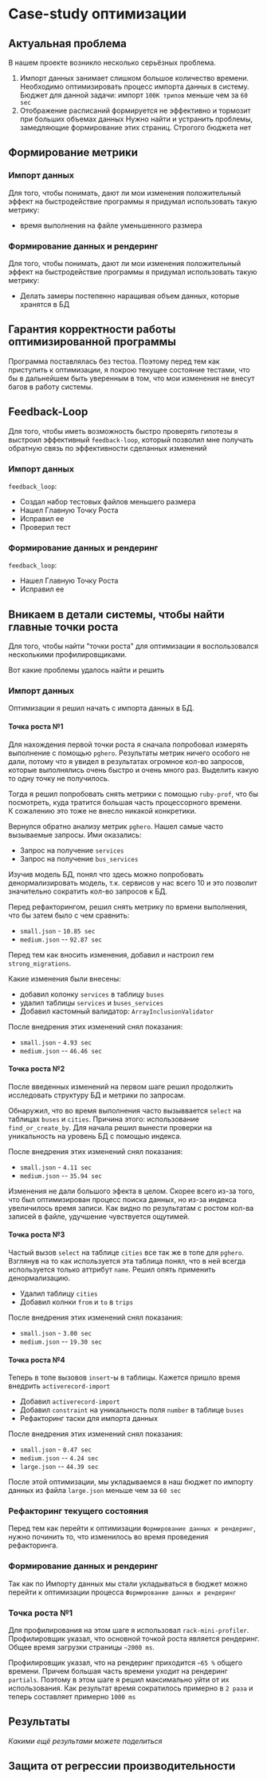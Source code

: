 # Case-study оптимизации

## Актуальная проблема
В нашем проекте возникло несколько серьёзных проблема.

1. Импорт данных занимает слишком большое количество времени. 
  Необходимо оптимизировать процесс импорта данных в систему. Бюджет для данной задачи: импорт `100K трипов` меньше чем за `60 sec`
2. Отображение расписаний формируется не эффективно и тормозит при больших объемах данных
  Нужно найти и устранить проблемы, замедляющие формирование этих страниц. Строгого бюджета нет 

## Формирование метрики

### Импорт данных

Для того, чтобы понимать, дают ли мои изменения положительный эффект на быстродействие программы я придумал использовать такую метрику: 
- время выполнения на файле уменьшенного размера

### Формирование данных и рендеринг
Для того, чтобы понимать, дают ли мои изменения положительный эффект на быстродействие программы я придумал использовать такую метрику: 
- Делать замеры постепенно наращивая объем данных, которые хранятся в БД

## Гарантия корректности работы оптимизированной программы
Программа поставлялась без тестоа. Поэтому перед тем как приступить к оптимизации, я покрою текущее состояние тестами, 
что бы в дальнейшем быть уверенным в том, что мои изменения не внесут багов в работу системы.

## Feedback-Loop
Для того, чтобы иметь возможность быстро проверять гипотезы я выстроил эффективный `feedback-loop`, который позволил мне получать обратную связь по эффективности сделанных изменений

### Импорт данных

`feedback_loop`:
 - Создал набор тестовых файлов меньшего размера
 - Нашел Главную Точку Роста
 - Исправил ее
 - Проверил тест

### Формирование данных и рендеринг

`feedback_loop`:
 - Нашел Главную Точку Роста
 - Исправил ее

## Вникаем в детали системы, чтобы найти главные точки роста
Для того, чтобы найти "точки роста" для оптимизации я воспользовался несколькими профилировщиками.

Вот какие проблемы удалось найти и решить

### Импорт данных

Оптимизации я решил начать с импорта данных в БД.

#### Точка роста №1 

Для нахождения первой точки роста я сначала попробовал измерять выполнение с помощью `pghero`.
Результаты метрик ничего особого не дали, потому что я увидел в результатах огромное кол-во запросов, которые выполнялись очень быстро и очень много раз.
Выделить какую то одну точку не получилось. 

Тогда я решил попробовать снять метрики с помощью `ruby-prof`, что бы посмотреть, куда тратится большая часть процессорного времени.  
К сожалению это тоже не внесло никакой конкретики.

Вернулся обратно анализу метрик `pghero`. 
Нашел самые часто вызываемые запросы. Ими оказались:
- Запрос на получение `services`
- Запрос на получение `bus_services`

Изучив модель БД, понял что здесь можно попробовать денормализировать модель, т.к. сервисов у нас всего 10 и это позволит значительно сократить кол-во запросов к БД. 

Перед рефакторингом, решил снять метрику по врмени выполнения, что бы затем было с чем сравнить:
- `small.json` - `10.85 sec`
- `medium.json` -- `92.87 sec`

Перед тем как вносить изменения, добавил и настроил гем `strong_migrations`.

Какие изменения были внесены:
- добавил колонку `services` в таблицу `buses`
- удалил таблицы `services` и `buses_services`
- Добавил кастомный валидатор: `ArrayInclusionValidator`

После внедрения этих изменений снял показания:

- `small.json` - `4.93 sec`
- `medium.json` -- `46.46 sec`

#### Точка роста №2

После введенных изменений на первом шаге решил продолжить исследовать структуру БД и метрики по запросам.
 
Обнаружил, что во время выполнения часто вызыввается `select` на таблицах `buses` и `cities`.
Причина этого: использование `find_or_create_by`. 
Для начала решил вынести проверки на уникальность на уровень БД с помощью индекса.

После внедрения этих изменений снял показания:

- `small.json` - `4.11 sec`
- `medium.json` -- `35.94 sec`

Изменения не дали большого эфекта в целом. Скорее всего из-за того, что был оптимизирован процесс поиска данных, но из-за индекса увеличилось время записи. 
Как видно по результатам с ростом кол-ва записей в файле, удучшение чувствуется ощутимей.

#### Точка роста №3

Частый вызов `select` на таблице `cities` все так же в топе для `pghero`.
Взглянув на то как используется эта таблица понял, что в ней всегда используется только аттрибут `name`. 
Решил опять применить денормализацию.
- Удалил таблицу `cities` 
- Добавил колнки `from` и `to` в `trips`

После внедрения этих изменений снял показания:

- `small.json` - `3.00 sec`
- `medium.json` -- `19.30 sec`

#### Точка роста №4

Теперь в топе вызовов `insert`-ы в таблицы. Кажется пришло время внедрить `activerecord-import` 
- Добавил `activerecord-import`
- Добавил `constraint` на уникальность поля `number` в таблице `buses`
- Рефакторинг таски для импорта данных

После внедрения этих изменений снял показания:

- `small.json` - `0.47 sec`
- `medium.json` -- `4.24 sec`
- `large.json` -- `44.39 sec`

После этой оптимизации, мы укладываемся в наш бюджет по импорту данных из файла `large.json` меньше чем за `60 sec`

### Рефакторинг текущего состояния

Перед тем как перейти к оптимизации `Формирование данных и рендеринг`, нужно починить то, что изменилось во время проведения рефакторинга. 

### Формирование данных и рендеринг

Так как по Импорту данных мы стали укладываться в бюджет можно перейти к оптимизации процесса `Формирование данных и рендеринг`

### Точка роста №1

Для профилирования на этом шаге я использовал `rack-mini-profiler`. 
Профилировщик указал, что основной точкой роста является рендеринг.
Общее время загрузки страницы `~2000 ms`.
 
Профилировщик указал, что на рендеринг приходится `~65 %` общего времени.
Причем большая часть времени уходит на рендеринг `partials`. 
Поэтому в этом шаге я решил максимально уйти от их использования. 
Как результат время сократилось примерно в `2 раза` и теперь составляет примерно `1000 ms`
 
## Результаты

*Какими ещё результами можете поделиться*

## Защита от регрессии производительности
